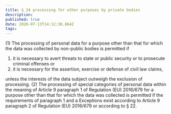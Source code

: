 ```yaml
---
title: § 24 processing for other purposes by private bodies 
description: 
published: true
date: 2020-07-13T14:12:38.864Z
tags: 
---
```


(1) The processing of personal data for a purpose other than that for which the data was collected by non-public bodies is permitted if
1. it is necessary to avert threats to state or public security or to prosecute criminal offenses or
2. it is necessary for the assertion, exercise or defense of civil law claims,

unless the interests of the data subject outweigh the exclusion of processing.
(2) The processing of special categories of personal data within the meaning of Article 9 paragraph 1 of Regulation (EU) 2016/679 for a purpose other than that for which the data was collected is permitted if the requirements of paragraph 1 and a Exceptions exist according to Article 9 paragraph 2 of Regulation (EU) 2016/679 or according to § 22.